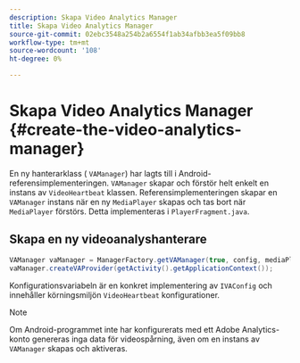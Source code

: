```yaml
---
description: Skapa Video Analytics Manager
title: Skapa Video Analytics Manager
source-git-commit: 02ebc3548a254b2a6554f1ab34afbb3ea5f09bb8
workflow-type: tm+mt
source-wordcount: '108'
ht-degree: 0%

---
```


# Skapa Video Analytics Manager {#create-the-video-analytics-manager}

En ny hanterarklass ( `VAManager`) har lagts till i Android-referensimplementeringen. `VAManager` skapar och förstör helt enkelt en instans av `VideoHeartbeat` klassen. Referensimplementeringen skapar en `VAManager` instans när en ny `MediaPlayer` skapas och tas bort när `MediaPlayer` förstörs. Detta implementeras i `PlayerFragment.java`.

## Skapa en ny videoanalyshanterare

```java
VAManager vaManager = ManagerFactory.getVAManager(true, config, mediaPlayer);  
vaManager.createVAProvider(getActivity().getApplicationContext()); 
```

Konfigurationsvariabeln är en konkret implementering av `IVAConfig` och innehåller körningsmiljön `VideoHeartbeat` konfigurationer.

>[!NOTE]
>
>Om Android-programmet inte har konfigurerats med ett Adobe Analytics-konto genereras inga data för videospårning, även om en instans av `VAManager` skapas och aktiveras.
